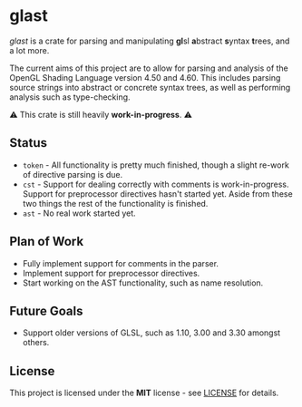 # glast
*glast* is a crate for parsing and manipulating **gl**sl **a**bstract **s**yntax **t**rees, and a lot more.

The current aims of this project are to allow for parsing and analysis of the OpenGL Shading Language version 4.50 and 4.60. This includes parsing source strings into abstract or concrete syntax trees, as well as performing analysis such as type-checking.

⚠ This crate is still heavily **work-in-progress**. ⚠

## Status
- `token` - All functionality is pretty much finished, though a slight re-work of directive parsing is due.
- `cst` - Support for dealing correctly with comments is work-in-progress. Support for preprocessor directives hasn't started yet. Aside from these two things the rest of the functionality is finished.
- `ast` - No real work started yet.

## Plan of Work
- Fully implement support for comments in the parser.
- Implement support for preprocessor directives.
- Start working on the AST functionality, such as name resolution.

## Future Goals
- Support older versions of GLSL, such as 1.10, 3.00 and 3.30 amongst others.

## License
This project is licensed under the **MIT** license - see [LICENSE](LICENSE) for details.
